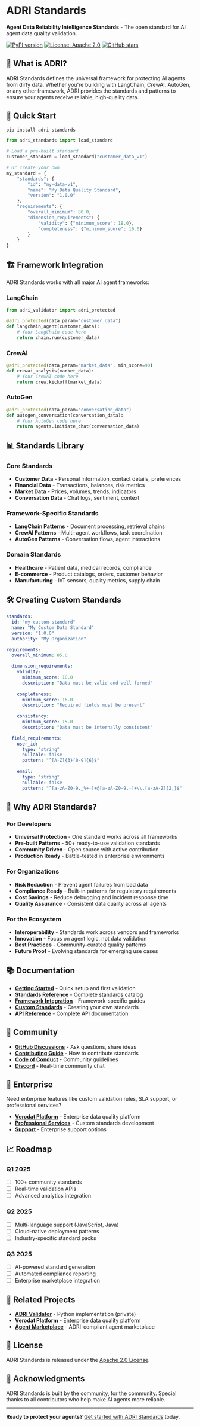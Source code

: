 # ADRI Standards

**Agent Data Reliability Intelligence Standards** - The open standard for AI agent data quality validation.

[![PyPI version](https://badge.fury.io/py/adri-standards.svg)](https://badge.fury.io/py/adri-standards)
[![License: Apache 2.0](https://img.shields.io/badge/License-Apache%202.0-blue.svg)](https://opensource.org/licenses/Apache-2.0)
[![GitHub stars](https://img.shields.io/github/stars/verodat/adri-standards.svg)](https://github.com/verodat/adri-standards/stargazers)

## 🎯 What is ADRI?

ADRI Standards defines the universal framework for protecting AI agents from dirty data. Whether you're building with LangChain, CrewAI, AutoGen, or any other framework, ADRI provides the standards and patterns to ensure your agents receive reliable, high-quality data.

## 🚀 Quick Start

```bash
pip install adri-standards
```

```python
from adri_standards import load_standard

# Load a pre-built standard
customer_standard = load_standard("customer_data_v1")

# Or create your own
my_standard = {
    "standards": {
        "id": "my-data-v1",
        "name": "My Data Quality Standard",
        "version": "1.0.0"
    },
    "requirements": {
        "overall_minimum": 80.0,
        "dimension_requirements": {
            "validity": {"minimum_score": 18.0},
            "completeness": {"minimum_score": 16.0}
        }
    }
}
```

## 🏗️ Framework Integration

ADRI Standards works with all major AI agent frameworks:

### LangChain
```python
from adri_validator import adri_protected

@adri_protected(data_param="customer_data")
def langchain_agent(customer_data):
    # Your LangChain code here
    return chain.run(customer_data)
```

### CrewAI
```python
@adri_protected(data_param="market_data", min_score=90)
def crewai_analysis(market_data):
    # Your CrewAI code here
    return crew.kickoff(market_data)
```

### AutoGen
```python
@adri_protected(data_param="conversation_data")
def autogen_conversation(conversation_data):
    # Your AutoGen code here
    return agents.initiate_chat(conversation_data)
```

## 📊 Standards Library

### Core Standards
- **Customer Data** - Personal information, contact details, preferences
- **Financial Data** - Transactions, balances, risk metrics
- **Market Data** - Prices, volumes, trends, indicators
- **Conversation Data** - Chat logs, sentiment, context

### Framework-Specific Standards
- **LangChain Patterns** - Document processing, retrieval chains
- **CrewAI Patterns** - Multi-agent workflows, task coordination
- **AutoGen Patterns** - Conversation flows, agent interactions

### Domain Standards
- **Healthcare** - Patient data, medical records, compliance
- **E-commerce** - Product catalogs, orders, customer behavior
- **Manufacturing** - IoT sensors, quality metrics, supply chain

## 🛠️ Creating Custom Standards

```yaml
standards:
  id: "my-custom-standard"
  name: "My Custom Data Standard"
  version: "1.0.0"
  authority: "My Organization"

requirements:
  overall_minimum: 85.0
  
  dimension_requirements:
    validity:
      minimum_score: 18.0
      description: "Data must be valid and well-formed"
    
    completeness:
      minimum_score: 16.0
      description: "Required fields must be present"
    
    consistency:
      minimum_score: 15.0
      description: "Data must be internally consistent"

  field_requirements:
    user_id:
      type: "string"
      nullable: false
      pattern: "^[A-Z]{3}[0-9]{6}$"
    
    email:
      type: "string"
      nullable: false
      pattern: "^[a-zA-Z0-9._%+-]+@[a-zA-Z0-9.-]+\\.[a-zA-Z]{2,}$"
```

## 🌟 Why ADRI Standards?

### For Developers
- **Universal Protection** - One standard works across all frameworks
- **Pre-built Patterns** - 50+ ready-to-use validation standards
- **Community Driven** - Open source with active contribution
- **Production Ready** - Battle-tested in enterprise environments

### For Organizations
- **Risk Reduction** - Prevent agent failures from bad data
- **Compliance Ready** - Built-in patterns for regulatory requirements
- **Cost Savings** - Reduce debugging and incident response time
- **Quality Assurance** - Consistent data quality across all agents

### For the Ecosystem
- **Interoperability** - Standards work across vendors and frameworks
- **Innovation** - Focus on agent logic, not data validation
- **Best Practices** - Community-curated quality patterns
- **Future Proof** - Evolving standards for emerging use cases

## 📚 Documentation

- **[Getting Started](https://adri.verodat.com/getting-started)** - Quick setup and first validation
- **[Standards Reference](https://adri.verodat.com/standards)** - Complete standards catalog
- **[Framework Integration](https://adri.verodat.com/frameworks)** - Framework-specific guides
- **[Custom Standards](https://adri.verodat.com/custom)** - Creating your own standards
- **[API Reference](https://adri.verodat.com/api)** - Complete API documentation

## 🤝 Community

- **[GitHub Discussions](https://github.com/verodat/adri-standards/discussions)** - Ask questions, share ideas
- **[Contributing Guide](CONTRIBUTING.md)** - How to contribute standards
- **[Code of Conduct](CODE_OF_CONDUCT.md)** - Community guidelines
- **[Discord](https://discord.gg/adri)** - Real-time community chat

## 🏢 Enterprise

Need enterprise features like custom validation rules, SLA support, or professional services?

- **[Verodat Platform](https://verodat.com/adri)** - Enterprise data quality platform
- **[Professional Services](https://verodat.com/services)** - Custom standards development
- **[Support](https://verodat.com/support)** - Enterprise support options

## 📈 Roadmap

### Q1 2025
- [ ] 100+ community standards
- [ ] Real-time validation APIs
- [ ] Advanced analytics integration

### Q2 2025
- [ ] Multi-language support (JavaScript, Java)
- [ ] Cloud-native deployment patterns
- [ ] Industry-specific standard packs

### Q3 2025
- [ ] AI-powered standard generation
- [ ] Automated compliance reporting
- [ ] Enterprise marketplace integration

## 🔗 Related Projects

- **[ADRI Validator](https://github.com/thinkveolvesolve/adri-validator)** - Python implementation (private)
- **[Verodat Platform](https://verodat.com)** - Enterprise data quality platform
- **[Agent Marketplace](https://marketplace.verodat.com)** - ADRI-compliant agent marketplace

## 📄 License

ADRI Standards is released under the [Apache 2.0 License](LICENSE).

## 🙏 Acknowledgments

ADRI Standards is built by the community, for the community. Special thanks to all contributors who help make AI agents more reliable.

---

**Ready to protect your agents?** [Get started with ADRI Standards](https://adri.verodat.com/getting-started) today.
